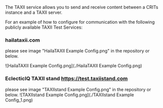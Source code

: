 The TAXII service allows you to send and receive content between a CRITs
instance and a TAXII server.

For an example of how to configure for communication with the following publicly available TAXII Test Services:

### hailataxii.com
please see image "HailaTAXII Example Config.png" in the repository or below.

![HailaTAXII Example Config.png](./HailaTAXII Example Config.png)

### EclecticIQ TAXII stand  https://test.taxiistand.com
please see image "TAXIIstand Example Config.png" in the repository or below.
![TAXIIstand Example Config.png](./TAXIIstand Example Config_1.png)
